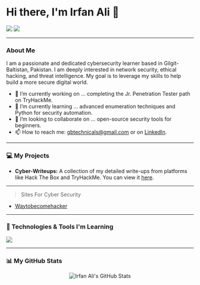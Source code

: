 # Hi there, I'm Irfan Ali 👋

<a href="https://www.linkedin.com/in/irfan-sec"><img src="https://img.shields.io/badge/linkedin-%230077B5.svg?&style=for-the-badge&logo=linkedin&logoColor=white" /></a>
<a href="https://x.com/irfan_sec"><img src="https://img.shields.io/badge/twitter-%231DA1F2.svg?&style=for-the-badge&logo=twitter&logoColor=white" /></a>

---

### About Me

I am a passionate and dedicated cybersecurity learner based in Gilgit-Baltistan, Pakistan. I am deeply interested in network security, ethical hacking, and threat intelligence. My goal is to leverage my skills to help build a more secure digital world.

- 🔭 I’m currently working on ... completing the Jr. Penetration Tester path on TryHackMe.
- 🌱 I’m currently learning ... advanced enumeration techniques and Python for security automation.
- 👯 I’m looking to collaborate on ... open-source security tools for beginners.
- 📫 How to reach me: gbtechnicals@gmail.com or on [LinkedIn](https://www.linkedin.com/in/irfan-sec).

---


### 💻 My Projects

- **Cyber-Writeups:** A collection of my detailed write-ups from platforms like Hack The Box and TryHackMe. You can view it [here](https://github.com/irfan-sec/Cyber-Writesups).

---

 > Sites For Cyber Security
 - [Waytobecomehacker](https://irfan-sec.github.io/Waytobecomehacker)

---

### 🔧 Technologies & Tools I'm Learning

<p align="left">
  <a href="https://skillicons.dev">
    <img src="https://skillicons.dev/icons?i=linux,bash,python,wireshark,nmap,metasploit,burpsuite" />
  </a>
</p>

---

### 📊 My GitHub Stats

<p align="center">
  <img src="https://github-readme-stats.vercel.app/api?username=irfan-sec&show_icons=true&theme=dracula" alt="Irfan Ali's GitHub Stats" />
</p>



